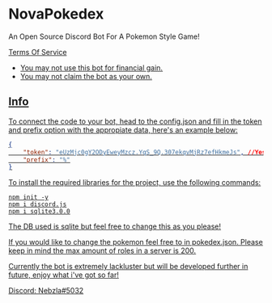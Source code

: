 <h1>NovaPokedex</h1>
An Open Source Discord Bot For A Pokemon Style Game!


<u>Terms Of Service<u>
- You may not use this bot for financial gain.
- You may not claim the bot as your own.
  
  
<h2>Info</h2>

  
To connect the code to your bot, head to the config.json and fill in the token and prefix option with the appropiate data, here's an example below:
  
```json
{
    "token": "eUzMjc0gY2ODyEweyMzcz.YqS_9Q.307ekqvMjRz7efHkmeJs", //Yes This Token Is Invalid
    "prefix": "%"
}
```
  
To install the required libraries for the project, use the following commands:
```
npm init -y
npm i discord.js
npm i sqlite3.0.0
```
The DB used is sqlite but feel free to change this as you please!
  
If you would like to change the pokemon feel free to in pokedex.json. Please keep in mind the max amount of roles in a server is 200.
  
Currently the bot is extremely lackluster but will be developed further in future, enjoy what i've got so far!

Discord: Nebzla#5032


